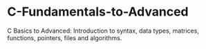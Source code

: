# C-Fundamentals-to-Advanced
C Basics to Advanced: Introduction to syntax, data types, matrices, functions, pointers, files and algorithms.
